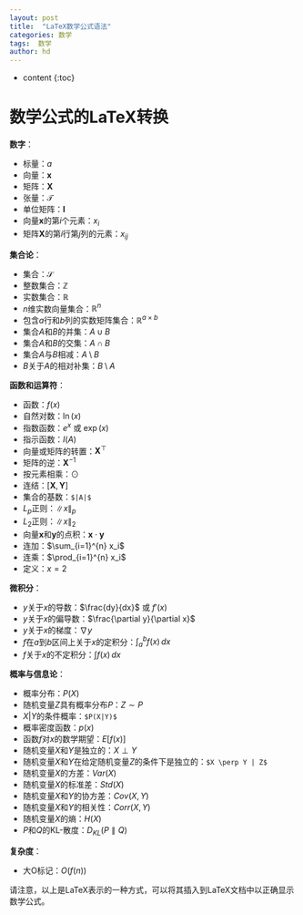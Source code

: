 ```yaml
---
layout: post
title:  "LaTeX数学公式语法"
categories: 数学
tags:  数学
author: hd
---
```


* content
{:toc}

# 数学公式的LaTeX转换



**数字**：
- 标量：$a$
- 向量：$\mathbf{x}$
- 矩阵：$\mathbf{X}$
- 张量：$\mathcal{T}$
- 单位矩阵：$\mathbf{I}$
- 向量$\mathbf{x}$的第$i$个元素：$x_i$
- 矩阵$\mathbf{X}$的第$i$行第$j$列的元素：$x_{ij}$

**集合论**：
- 集合：$\mathcal{S}$
- 整数集合：$\mathbb{Z}$
- 实数集合：$\mathbb{R}$
- $n$维实数向量集合：$\mathbb{R}^n$
- 包含$a$行和$b$列的实数矩阵集合：$\mathbb{R}^{a \times b}$
- 集合$A$和$B$的并集：$A \cup B$
- 集合$A$和$B$的交集：$A \cap B$
- 集合$A$与$B$相减：$A \setminus B$
- $B$关于$A$的相对补集：$B \setminus A$

**函数和运算符**：
- 函数：$f(x)$
- 自然对数：$\ln(x)$
- 指数函数：$e^x$ 或 $\exp(x)$
- 指示函数：$I(A)$
- 向量或矩阵的转置：$\mathbf{X}^\top$
- 矩阵的逆：$\mathbf{X}^{-1}$
- 按元素相乘：$\odot$
- 连结：$[\mathbf{X}, \mathbf{Y}]$
- 集合的基数：```$|A|$```
- $L_p$正则：$\|x\|_p$
- $L_2$正则：$\|x\|_2$
- 向量$\mathbf{x}$和$\mathbf{y}$的点积：$\mathbf{x} \cdot \mathbf{y}$
- 连加：$\sum_{i=1}^{n} x_i$
- 连乘：$\prod_{i=1}^{n} x_i$
- 定义：$x = 2$

**微积分**：
- $y$关于$x$的导数：$\frac{dy}{dx}$ 或 $f'(x)$
- $y$关于$x$的偏导数：$\frac{\partial y}{\partial x}$
- $y$关于$x$的梯度：$\nabla y$
- $f$在$a$到$b$区间上关于$x$的定积分：$\int_{a}^{b} f(x) \, dx$
- $f$关于$x$的不定积分：$\int f(x) \, dx$

**概率与信息论**：
- 概率分布：$P(X)$
- 随机变量$Z$具有概率分布$P$：$Z \sim P$
- $X|Y$的条件概率：```$P(X|Y)$```
- 概率密度函数：$p(x)$
- 函数$f$对$x$的数学期望：$E[f(x)]$
- 随机变量$X$和$Y$是独立的：$X \perp Y$
- 随机变量$X$和$Y$在给定随机变量$Z$的条件下是独立的：```$X \perp Y | Z$```
- 随机变量$X$的方差：$Var(X)$
- 随机变量$X$的标准差：$Std(X)$
- 随机变量$X$和$Y$的协方差：$Cov(X, Y)$
- 随机变量$X$和$Y$的相关性：$Corr(X, Y)$
- 随机变量$X$的熵：$H(X)$
- $P$和$Q$的KL-散度：$D_{KL}(P \parallel Q)$

**复杂度**：
- 大O标记：$O(f(n))$

请注意，以上是LaTeX表示的一种方式，可以将其插入到LaTeX文档中以正确显示数学公式。